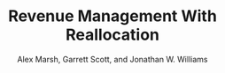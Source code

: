 ---
layout: single
permalink: /RevenueManagementWithReallocation/
redirect_to: /assets/papers/RevenueManagementWithReallocation.pdf
title: "Revenue Management With Reallocation"
seo_title: "Revenue Management With Reallocation"
author: "Alex Marsh, Garrett Scott, and Jonathan W. Williams"
header:
  og_image: /assets/images/ChangeInCSByChangeInProfits.png
  teaser: /assets/images/ChangeInCSByChangeInProfits.png
---